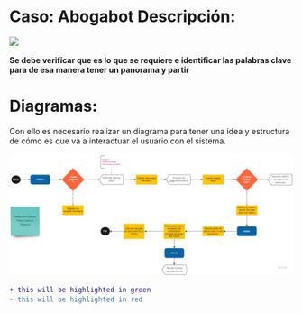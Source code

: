 # Caso: Abogabot Descripción:
![](https://github.com/ChrisMich2209/LaunchX_2022/blob/main/Practica%20de%20Intro%20a%20Frontend/problem%C3%A1tica.png)

 
**Se debe verificar que es lo que se requiere e identificar las palabras clave para de esa manera tener un panorama y partir**

# Diagramas:
 Con ello es necesario realizar un diagrama para tener una idea y estructura de cómo es que va a interactuar el usuario con el sistema.
 
 ![Diagrama](https://github.com/ChrisMich2209/LaunchX_2022/blob/main/Practica%20de%20Intro%20a%20Frontend/Diagrama_Abogabot.jpg)
 


```diff
+ this will be highlighted in green
- this will be highlighted in red
```
